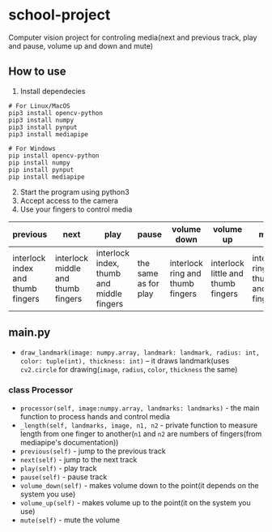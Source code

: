# school-project

 Computer vision project for controling media(next and previous track, play and pause, volume up and down and mute)

## How to use
1. Install dependecies
```
# For Linux/MacOS
pip3 install opencv-python
pip3 install numpy
pip3 install pynput
pip3 install mediapipe

# For Windows
pip install opencv-python
pip install numpy
pip install pynput
pip install mediapipe
```
2. Start the program using python3
3. Accept access to the camera
4. Use your fingers to control media

| previous | next | play | pause | volume down | volume up | mute |
| -------- | ---- | ---- | ----- | ----------- | --------- | ---- |
| interlock index and thumb fingers | interlock middle and thumb fingers | interlock index, thumb and middle fingers | the same as for play | interlock ring and thumb fingers | interlock little and thumb fingers | interlock ring, thumb and little fingers |

## main.py
- `draw_landmark(image: numpy.array, landmark: landmark, radius: int, color: tuple(int), thickness: int)` – it draws landmark(uses `cv2.circle` for drawing(`image`, `radius`, `color`, `thickness` the same)
### class Processor
- `processor(self, image:numpy.array, landmarks: landmarks)` - the main function to process hands and control media
- `_length(self, landmarks, image, n1, n2` - private function to measure length from one finger to another(`n1` and `n2` are numbers of fingers(from mediapipe's documentation))
- `previous(self)` - jump to the previous track
- `next(self)` - jump to the next track
- `play(self)` - play track
- `pause(self)` - pause track
- `volume_down(self)` - makes volume down to the point(it depends on the system you use)
- `volume_up(self)` - makes volume up to the point(it on the system you use)
- `mute(self)` - mute the volume
